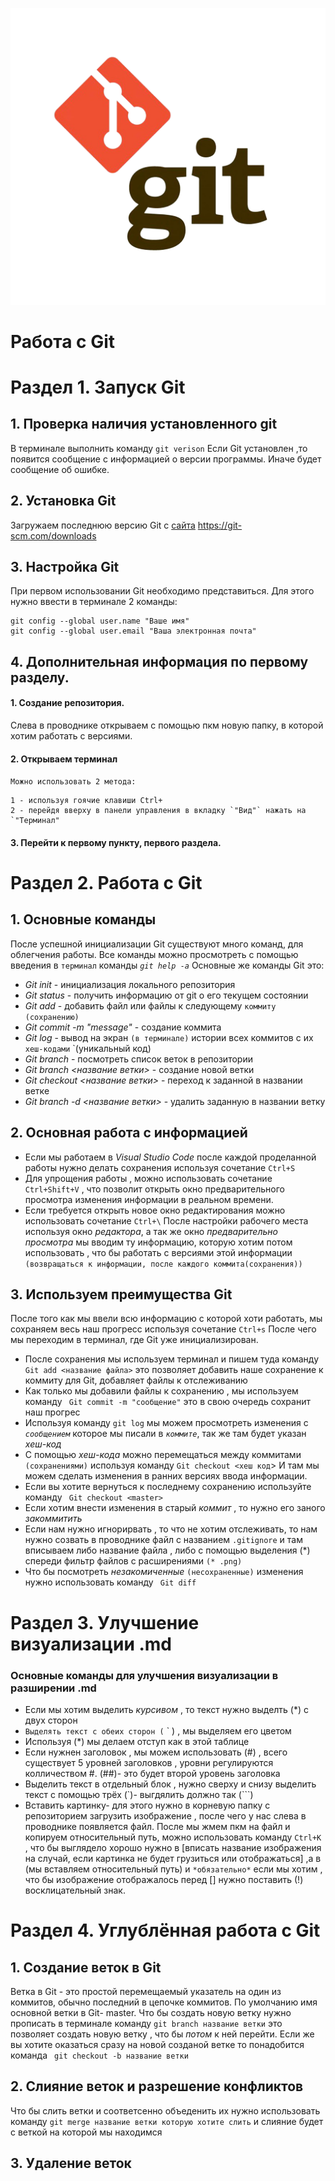 ![Git logo](Логотип-removebg-preview.png)
# Работа с Git

#  Раздел 1. Запуск Git
## 1. Проверка наличия установленного git

В терминале выполнить команду `git verison`
Если Git установлен ,то появится сообщение с информацией о версии программы. Иначе будет сообщение об ошибке.

## 2. Установка Git
Загружаем последнюю версию Git с [сайта](https://git-scm.com/downloads) https://git-scm.com/downloads

## 3.  Настройка Git 
При первом использовании Git необходимо представиться. Для этого нужно ввести в терминале 2 команды: 
```
git config --global user.name "Ваше имя"
git config --global user.email "Ваша электронная почта"
```

## 4. Дополнительная информация по первому разделу. 

#### 1. Создание репозитория.
Слева в проводнике открываем с помощью пкм новую папку, в которой хотим работать с версиями. 

#### 2. Открываем терминал 
`Можно использовать 2 метода:`
```
1 - используя гоячие клавиши Сtrl+
2 - перейдя вверху в панели управления в вкладку `"Вид"` нажать на `"Терминал" 
```
#### 3. Перейти к первому пункту, первого раздела.

#  Раздел 2. Работа с Git
## 1. Основные команды
После успешной инициализации Git существуют много команд, для облегчения работы. Все команды можно просмотреть с помощью введения в `терминал` команды *`git help -a`*
Основные же команды Git  это:
* *Git init* - инициализация локального репозитория
* *Git status* - получить информацию от git о его текущем состоянии
* *Git add* - добавить файл или файлы к следующему `коммиту` `(сохранению)`
* *Git commit -m "message"* - создание коммита 
* *Git log* - вывод на экран `(в терминале)` истории всех коммитов с их `хеш-кодами` `(уникальный код)
* *Git branch* - посмотреть список веток в репозитории
* *Git branch <название ветки>* - создание новой ветки
* *Git checkout <название ветки>* - переход к заданной в названии ветке
* *Git branch -d <название ветки>* - удалить заданную в названии ветку

## 2. Основная работа c информацией 
* Если мы работаем в *Visual Studio Code* после каждой проделанной работы нужно делать сохранения используя сочетание `Ctrl+S` 
* Для упрощения работы , можно использовать сочетаниe `Ctrl+Shift+V` , что позволит открыть окно предварительного просмотра изменения информации в реальном времени.
* Если требуется открыть новое окно редактирования можно использовать сочетание `Ctrl+\`
После настройки рабочего места используя окно *редактора*, а так же окно *предварительно просмотра* мы вводим ту информацию, которую хотим потом использовать , что бы работать с версиями этой информации `(возвращаться к информации, после каждого коммита(сохранения))`

## 3. Используем преимущества Git

После того как мы ввели всю информацию с которой хоти работать, мы сохраняем весь наш прогресс используя сочетание `Ctrl+s` 
После чего мы переходим в терминал, где Git уже инициализирован.

 * После сохранения мы используем терминал и пишем туда команду `Git add <название файла>` это позволяет добавить наше сохранение к коммиту для Git, добавляет файлы к отслеживанию
 * Как только мы добавили файлы к сохранению , мы используем команду ` Git commit -m "сообщение"` это в свою очередь сохранит наш прогрес 
 * Используя команду `git log` мы можем просмотреть изменения с *`сообщением`* которое мы писали в *`коммите`*, так же там будет указан *хеш-код*
 * С помощью *хеш-кода* можно перемещаться между коммитами `(сохранениями)` используя команду `Git checkout <хеш код`>
И там мы можем сделать изменения в ранних версиях ввода информации.
 * Если вы хотите вернуться к последнему сохранению используйте команду  ` Git checkout <master>`
 * Если хотим внести изменения в старый *коммит* , то нужно его заного *закоммитить*
* Если нам нужно игнорирвать , то что не хотим отслеживать, то нам нужно созвать в проводнике файл с названием `.gitignore` и там вписываем либо название файла , либо с помощью выделения (*) спереди фильтр файлов с расширениями `(* .png)`
* Что бы посмотреть *незакомиченные* `(несохраненные)` изменения нужно использовать команду ` Git diff`



# Раздел 3. Улучшение визуализации .md
### Основные команды для улучшения визуализации в разширении .md 
* Если мы хотим выделить *курсивом* , то текст нужно выделть (*) с двух сторон
* `Выделять текст с обеих сторон (` ` )  , мы  выделяем его цветом
* Используя (*) мы делаем отступ как в этой таблице
* Если нужнен заголовок , мы можем использовать (#) , всего существует 5 уровней заголовков , уровни регулируются колличеством #. (##)- это будет второй уровень заголовка
* Выделить текст в отдельный блок , нужно сверху и снизу выделить текст с помощью трёх (`)- выгдялить должно так (```)
* Вставить картинку- для этого нужно в корневую папку с репозиторием загрузить изображение , после чего у нас слева в проводнике появляется файл. После мы жмем пкм на файл и копируем относительный путь, можно использовать команду `Ctrl+K` , что бы выглядело хорошо нужно   в [вписать название изображения на случай, если картинка не будет грузиться или отображаться] ,а в (мы вставляем относительный путь) и `*обязательно*` если мы хотим , что бы изображение отображалось перед [] нужно поставить (!) восклицательный знак.

# Раздел 4. Углублённая работа с Git
## 1. Создание веток в Git
Ветка в Git - это простой перемещаемый указатель на один из коммитов, обычно последний в цепочке коммитов. По умолчанию имя основной ветки в Git- master.
Что бы создать новую ветку нужно прописать в терминале команду `git branch название ветки` это позволяет создать новую ветку , что бы *потом* к ней перейти. 
Если же вы хотите оказаться сразу на новой созданой ветке то понадобится команда ` git checkout -b название ветки` 
## 2. Слияние веток и разрешение конфликтов
Что бы слить ветки и соответсенно объеденить их нужно использовать команду `git merge название ветки которую хотите слить` и слияние будет с веткой на которой мы находимся 
## 3. Удаление веток
